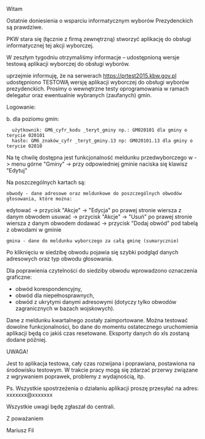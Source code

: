 Witam

 

Ostatnie doniesienia o wsparciu informatycznym wyborów Prezydenckich są prawdziwe.

PKW stara się (łącznie z firmą zewnętrzną) stworzyć aplikację do obsługi informatycznej tej akcji wyborczej.

W zeszłym tygodniu otrzymaliśmy informacje – udostępnioną wersje testową aplikacji wyborczej do obsługi wyborów.

 

 

uprzejmie informuję, że na serwerach https://prtest2015.kbw.gov.pl udostępniono TESTOWĄ wersję aplikacji wyborczej do obsługi wyborów prezydenckich. Prosimy o wewnętrzne testy oprogramowania w ramach delegatur oraz ewentualnie wybranych (zaufanych) gmin.

 
Logowanie:

b. dla poziomu gmin:

      użytkownik: GM6_cyfr_kodu _teryt_gminy np.: GM020101 dla gminy o terycie 020101
      hasło: GM6_znaków_cyfr _teryt_gminy.13 np: GM020101.13 dla gminy o terycie 02010


Na tę chwilę dostępna jest funkcjonalność meldunku przedwyborczego w -> menu górne "Gminy" -> przy odpowiedniej gminie naciska się klawisz "Edytuj"

Na poszczególnych kartach są:

    obwody - dane adresowe oraz meldunkowe do poszczególnych obwodów głosowania, które można:

edytować -> przycisk "Akcje" -> "Edycja" po prawej stronie wiersza z danym obwodem
usuwać -> przycisk "Akcje" -> "Usuń" po prawej stronie wiersza z danym obwodem
dodawać -> przycisk "Dodaj obwód" pod tabelą z obwodami w gminie

    gmina - dane do meldunku wyborczego za całą gminę (sumarycznie)

Po kliknięciu w siedzibę obwodu pojawia się szybki podgląd danych adresowych oraz typ obwodu głosowania.

Dla poprawienia czytelności do siedziby obwodu wprowadzono oznaczenia graficzne:
 - obwód korespondencyjny,
- obwód dla niepełnosprawnych,
- obwód z ukrytymi danymi adresowymi (dotyczy tylko obwodów zagranicznych w bazach wojskowych).

Dane z meldunku kwartalnego zostały zaimportowane. Można testować dowolne funkcjonalności, bo dane do momentu ostatecznego uruchomienia aplikacji będą co jakiś czas resetowane. Eksporty danych do xls zostaną dodane później.


UWAGA!


Jest to aplikacja testowa, cały czas rozwijana i poprawiana, postawiona na środowisku testowym. W trakcie pracy mogą się zdarzać przerwy związane z wgrywaniem poprawek, problemy z wydajnością, itp.

 

Ps. Wszystkie spostrzeżenia o działaniu aplikacji proszę przesyłać na adres: xxxxxxx@xxxxxxx

Wszystkie uwagi będę zgłaszał do centrali.

 

Z poważaniem

Mariusz Fil
